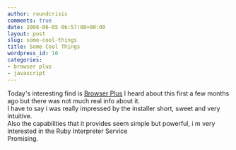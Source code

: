 ```yaml
---
author: roundcrisis
comments: true
date: 2008-06-05 06:57:00+00:00
layout: post
slug: some-cool-things
title: Some Cool Things
wordpress_id: 10
categories:
- browser plus
- javascript
---
```


Today's interesting find is [Browser Plus](http://re3-bplus-001.yos.re3.yahoo.com/docs/samples/) I heard about this first a few months ago but there was not much real info about it.  
I have to say i was really impressed by the installer short, sweet and very intuitive.  
Also the capabilities that it provides seem simple but powerful, i m very interested in the Ruby Interpreter Service  
Promising.
